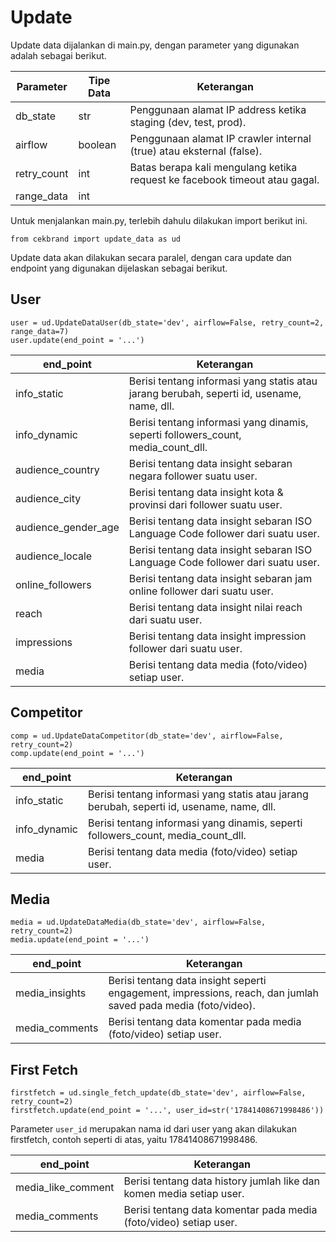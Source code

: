 # Update

Update data dijalankan di main.py, dengan parameter yang digunakan adalah sebagai berikut.

| Parameter   | Tipe Data | Keterangan |
|-------------|-----------|------------|
| db_state    | str       | Penggunaan alamat IP address ketika staging (dev, test, prod). |
| airflow     | boolean   | Penggunaan alamat IP crawler internal (true) atau eksternal (false). |
| retry_count | int       | Batas berapa kali mengulang ketika request ke facebook timeout atau gagal. |
| range_data  | int       |            |

Untuk menjalankan main.py, terlebih dahulu dilakukan import berikut ini.

```
from cekbrand import update_data as ud
```

Update data akan dilakukan secara paralel, dengan cara update dan endpoint yang digunakan dijelaskan sebagai berikut.

## User
```
user = ud.UpdateDataUser(db_state='dev', airflow=False, retry_count=2, range_data=7)
user.update(end_point = '...')
```
| end_point           | Keterangan                                                                        |
|---------------------|-----------------------------------------------------------------------------------|
| info_static         |  Berisi tentang informasi yang statis atau jarang berubah, seperti id, usename, name, dll. |
| info_dynamic        | Berisi tentang informasi yang dinamis, seperti followers_count, media_count_dll. |
| audience_country    | Berisi   tentang data insight sebaran negara follower suatu user.                 |
| audience_city       | Berisi tentang data insight kota & provinsi dari follower suatu user.             |
| audience_gender_age | Berisi tentang data insight sebaran ISO Language Code follower   dari suatu user. |
| audience_locale     | Berisi tentang data insight sebaran ISO Language Code follower   dari suatu user. |
| online_followers    | Berisi   tentang data insight sebaran jam online follower dari suatu user.        |
| reach               | Berisi tentang data insight nilai reach dari suatu user.                          |
| impressions         | Berisi tentang data insight impression follower dari suatu user.                  |
| media               | Berisi tentang data media (foto/video) setiap user.                               |

## Competitor
```
comp = ud.UpdateDataCompetitor(db_state='dev', airflow=False, retry_count=2)
comp.update(end_point = '...')
```
| end_point    | Keterangan                                          |
|--------------|-----------------------------------------------------|
| info_static  | Berisi tentang informasi yang statis atau jarang berubah, seperti id, usename, name, dll. |
| info_dynamic | Berisi tentang informasi yang dinamis, seperti followers_count, media_count_dll. |
| media        | Berisi tentang data media (foto/video) setiap user. |

## Media
```
media = ud.UpdateDataMedia(db_state='dev', airflow=False, retry_count=2)
media.update(end_point = '...')
```

| end_point      | Keterangan                                                                                                        |
|----------------|-------------------------------------------------------------------------------------------------------------------|
| media_insights | Berisi   tentang data insight seperti engagement, impressions, reach, dan jumlah saved   pada media (foto/video). |
| media_comments | Berisi   tentang data komentar pada media (foto/video) setiap user.                                               |

## First Fetch
```
firstfetch = ud.single_fetch_update(db_state='dev', airflow=False, retry_count=2)
firstfetch.update(end_point = '...', user_id=str('17841408671998486'))
```
Parameter ``user_id`` merupakan nama id dari user yang akan dilakukan firstfetch, contoh seperti di atas, yaitu 17841408671998486. 

| end_point          | Keterangan                                                             |
|--------------------|------------------------------------------------------------------------|
| media_like_comment | Berisi   tentang data history jumlah like dan komen media setiap user. |
| media_comments     | Berisi   tentang data komentar pada media (foto/video) setiap user.    |
